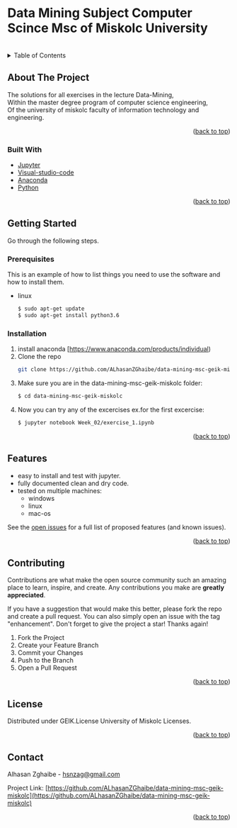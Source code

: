 # Data Mining Subject Computer Scince Msc of Miskolc University

<!--
*** Thanks for checking out the Best-README-Template. If you have a suggestion
*** that would make this better, please fork the repo and create a pull request
*** or simply open an issue with the tag "enhancement".
*** Don't forget to give the project a star!
*** Thanks again! Now go create something AMAZING! :D
-->



<!-- PROJECT SHIELDS -->
<!--
*** I'm using markdown "reference style" links for readability.
*** Reference links are enclosed in brackets [ ] instead of parentheses ( ).
*** See the bottom of this document for the declaration of the reference variables
*** for contributors-url, forks-url, etc. This is an optional, concise syntax you may use.
*** https://www.markdownguide.org/basic-syntax/#reference-style-links
-->


<a></a>
<!-- PROJECT LOGO -->
<br />



<!-- TABLE OF CONTENTS -->
<details>
  <summary>Table of Contents</summary>
  <ol>
    <li>
      <a href="#about-the-project">About The Project</a>
      <ul>
        <li><a href="#built-with">Built With</a></li>
      </ul>
    </li>
    <li>
      <a href="#getting-started">Getting Started</a>
      <ul>
        <li><a href="#prerequisites">Prerequisites</a></li>
        <li><a href="#installation">Installation</a></li>
      </ul>
    </li>
    <li><a href="#features">Features</a></li>
    <li><a href="#contributing">Contributing</a></li>
    <li><a href="#license">License</a></li>
    <li><a href="#contact">Contact</a></li>
  </ol>
</details>



<!-- ABOUT THE PROJECT -->
## About The Project
The solutions for all exercises in the lecture Data-Mining,<br>
Within the master degree program of computer science engineering,<br>
Of the university of miskolc faculty of information technology and engineering.<br>
<p align="right">(<a href="#top">back to top</a>)</p>



### Built With

* [Jupyter](https://jupyter.org/)
* [Visual-studio-code](https://code.visualstudio.com/)
* [Anaconda](https://www.anaconda.com/products/individual)
* [Python](https://www.python.org/downloads/)

<p align="right">(<a href="#top">back to top</a>)</p>



<!-- GETTING STARTED -->
## Getting Started

Go through the following steps.


### Prerequisites

This is an example of how to list things you need to use the software and how to install them.
* linux
  ```sh
  $ sudo apt-get update
  $ sudo apt-get install python3.6
  ```

### Installation

1. install anaconda [https://www.anaconda.com/products/individual)
2. Clone the repo
   ```sh
   git clone https://github.com/ALhasanZGhaibe/data-mining-msc-geik-miskolc.git
   ```
3. Make sure you are in the data-mining-msc-geik-miskolc folder:
   ```sh
   $ cd data-mining-msc-geik-miskolc
   ```
4. Now you can try any of the excercises ex.for the first excercise: 
   ```sh
   $ jupyter notebook Week_02/exercise_1.ipynb
   ```

<p align="right">(<a href="#top">back to top</a>)</p>




<!-- FEATURES -->
## Features

- easy to install and test with jupyter.
- fully documented clean and dry code.
- tested on multiple machines:
    - windows
    - linux
    - mac-os

See the [open issues](https://github.com/ALhasanZGhaibe/data-mining-msc-geik-miskolc/issues) for a full list of proposed features (and known issues).

<p align="right">(<a href="#top">back to top</a>)</p>



<!-- CONTRIBUTING -->
## Contributing

Contributions are what make the open source community such an amazing place to learn, inspire, and create. Any contributions you make are **greatly appreciated**.

If you have a suggestion that would make this better, please fork the repo and create a pull request. You can also simply open an issue with the tag "enhancement".
Don't forget to give the project a star! Thanks again!

1. Fork the Project
2. Create your Feature Branch
3. Commit your Changes
4. Push to the Branch
5. Open a Pull Request

<p align="right">(<a href="#top">back to top</a>)</p>



<!-- LICENSE -->
## License

Distributed under GEIK.License University of Miskolc Licenses.

<p align="right">(<a href="#top">back to top</a>)</p>



<!-- CONTACT -->
## Contact

Alhasan Zghaibe - hsnzag@gmail.com

Project Link: [https://github.com/ALhasanZGhaibe/data-mining-msc-geik-miskolc](https://github.com/ALhasanZGhaibe/data-mining-msc-geik-miskolc)

<p align="right">(<a href="#top">back to top</a>)</p>

